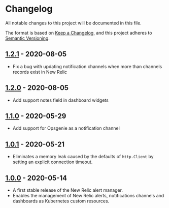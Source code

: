 # Changelog
All notable changes to this project will be documented in this file.

The format is based on [Keep a Changelog](https://keepachangelog.com/en/1.0.0/),
and this project adheres to [Semantic Versioning](https://semver.org/spec/v2.0.0.html).

## [1.2.1] - 2020-08-05
- Fix a bug with updating notification channels when more than channels records exist in New Relic

## [1.2.0] - 2020-08-05
- Add support notes field in dashboard widgets

## [1.1.0] - 2020-05-29
- Add support for Opsgenie as a notification channel

## [1.0.1] - 2020-05-21
- Eliminates a memory leak caused by the defaults of `http.Client` by setting an explicit connection timeout.

## [1.0.0] - 2020-05-14
- A first stable release of the New Relic alert manager.
- Enables the management of New Relic alerts, notifications channels and dashboards as Kubernetes custom resources.

[1.0.0]: https://github.com/personio/newrelic-alert-manager/releases/tag/v1.0.0
[1.0.1]: https://github.com/personio/newrelic-alert-manager/releases/tag/v1.0.1
[1.1.0]: https://github.com/personio/newrelic-alert-manager/releases/tag/v1.1.0
[1.2.0]: https://github.com/personio/newrelic-alert-manager/releases/tag/v1.2.0
[1.2.1]: https://github.com/personio/newrelic-alert-manager/releases/tag/v1.2.0
